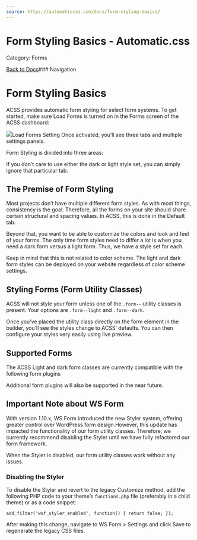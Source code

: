 ```yaml
---
source: https://automaticcss.com/docs/form-styling-basics/
---
```


# Form Styling Basics - Automatic.css

Category: Forms

[Back to Docs](https://automaticcss.com/docs)### Navigation

# Form Styling Basics

ACSS provides automatic form styling for select form systems. To get started, make sure Load Forms is turned on in the Forms screen of the ACSS dashboard:

![](https://automaticcss.com/wp-content/uploads/CleanShot-2024-11-01-at-13.56.46@2x-1024x1024.jpg)Load Forms Setting
Once activated, you’ll see three tabs and multiple settings panels.

Form Styling is divided into three areas:

If you don’t care to use either the dark or light style set, you can simply ignore that particular tab.

## The Premise of Form Styling

Most projects don’t have multiple different form styles. As with most things, consistency is the goal. Therefore, all the forms on your site should share certain structural and spacing values. In ACSS, this is done in the Default tab.

Beyond that, you want to be able to customize the colors and look and feel of your forms. The only time form styles need to differ a lot is when you need a dark form versus a light form. Thus, we have a style set for each.

Keep in mind that this is not related to color scheme. The light and dark form styles can be deployed on your website regardless of color scheme settings.

## Styling Forms (Form Utility Classes)

ACSS will not style your form unless one of the `.form--` utility classes is present. Your options are `.form--light` and `.form--dark`.

Once you’ve placed the utility class directly on the form element in the builder, you’ll see the styles change to ACSS’ defaults. You can then configure your styles very easily using live preview.

## Supported Forms

The ACSS Light and dark form classes are currently compatible with the following form plugins

Additional form plugins will also be supported in the near future.

## Important Note about WS Form

With version 1.10.x, WS Form introduced the new Styler system, offering greater control over WordPress form design.However, this update has impacted the functionality of our form utility classes. Therefore, we currently recommend disabling the Styler until we have fully refactored our form framework.

When the Styler is disabled, our form utility classes work without any issues.

### Disabling the Styler

To disable the Styler and revert to the legacy Customize method, add the following PHP code to your theme’s `functions.php` file (preferably in a child theme) or as a code snippet:

```
add_filter('wsf_styler_enabled', function() { return false; });
```

After making this change, navigate to WS Form > Settings and click Save to regenerate the legacy CSS files.

